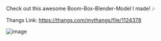 Check out this awesome Boom-Box-Blender-Model I made! 🎶

Thangs Link: https://thangs.com/mythangs/file/1124378

![image](https://github.com/user-attachments/assets/3eaee5f6-838b-4fbe-a191-cbc4e84a03fb)
